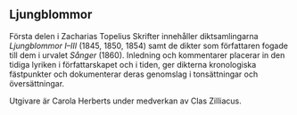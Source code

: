 Ljungblommor
------------

Första delen i Zacharias Topelius Skrifter innehåller diktsamlingarna _Ljungblommor I–III_ (1845, 1850, 1854) samt de dikter som författaren fogade till dem i urvalet _Sånger_ (1860). Inledning och kommentarer placerar in den tidiga lyriken i författarskapet och i tiden, ger dikterna kronologiska fästpunkter och dokumenterar deras genomslag i tonsättningar och översättningar.

  

Utgivare är Carola Herberts under medverkan av Clas Zilliacus.